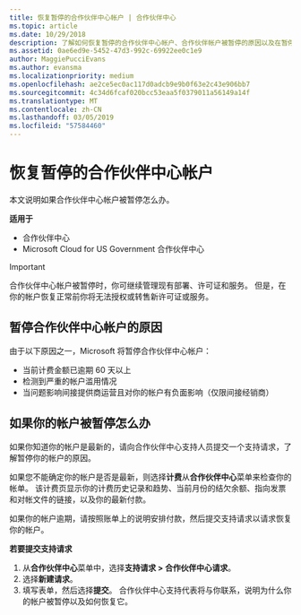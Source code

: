 ```yaml
---
title: 恢复暂停的合作伙伴中心帐户 | 合作伙伴中心
ms.topic: article
ms.date: 10/29/2018
description: 了解如何恢复暂停的合作伙伴中心帐户、合作伙伴帐户被暂停的原因以及在暂停时如何使用帐户。
ms.assetid: 0ae6ed9e-5452-47d3-992c-69922ee0c1e9
author: MaggiePucciEvans
ms.author: evansma
ms.localizationpriority: medium
ms.openlocfilehash: ae2ce5ec0ac117d0adcb9e9b0f63e2c43e906bb7
ms.sourcegitcommit: 4c34d6fcaf020bcc53eaa5f0379011a56149a14f
ms.translationtype: MT
ms.contentlocale: zh-CN
ms.lasthandoff: 03/05/2019
ms.locfileid: "57584460"
---
```

# <a name="restore-a-suspended-partner-center-account"></a>恢复暂停的合作伙伴中心帐户

本文说明如果合作伙伴中心帐户被暂停怎么办。

**适用于**

-  合作伙伴中心
-  Microsoft Cloud for US Government 合作伙伴中心


> [!IMPORTANT]  
> 合作伙伴中心帐户被暂停时，你可继续管理现有部署、许可证和服务。 但是，在你的帐户恢复正常前你将无法授权或转售新许可证或服务。

## <a name="why-partner-center-accounts-are-suspended"></a>暂停合作伙伴中心帐户的原因

由于以下原因之一，Microsoft 将暂停合作伙伴中心帐户：

- 当前计费金额已逾期 60 天以上 
- 检测到严重的帐户滥用情况
- 当问题影响间接提供商运营且对你的帐户有负面影响（仅限间接经销商）

## <a name="what-to-do-if-your-account-is-suspended"></a>如果你的帐户被暂停怎么办

如果你知道你的帐户是最新的，请向合作伙伴中心支持人员提交一个支持请求，了解暂停你的帐户的原因。 

如果您不能确定你的帐户是否是最新，则选择**计费**从**合作伙伴中心**菜单来检查你的帐单。 该计费页显示你的计费历史记录和趋势、当前月份的结欠余额、指向发票和对帐文件的链接，以及你的最新付款。

如果你的帐户逾期，请按照账单上的说明安排付款，然后提交支持请求以请求恢复你的帐户。 

**若要提交支持请求**

1.  从**合作伙伴中心**菜单中，选择**支持请求 > 合作伙伴中心请求**。
2.  选择**新建请求**。 
3.  填写表单，然后选择**提交**。 合作伙伴中心支持代表将与你联系，说明为什么你的帐户被暂停以及如何恢复它。



